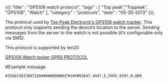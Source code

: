 {{{
    "title"    : "GPS108 watch protocol",
    "tags"     : [ "Top peak","Toppeak", "GPS108", "Watch" ],
    "category" : "protocols",
    "date"     : "05-30-2013"
}}}

The protocol used by [Top Peak Electronic’s GPS108 watch tracker](http://www.toppeakelec.com/showxp.asp?id=305).
This protocol only supports sending the device’s location to the server.
Sending messages from the server to the watch is not possible (it’s configurable only via SMS).

This protocol is supported by ten20

[GPS108 Watch tacker GPRS PROTOCOL](../protocol_docs/GPS108-Watch-tacker-GPRS-PROTOCOL.doc)

#Example message

```#356823033087326##0#0000#AUT#1#V#01047.4447,E,5955.9397,N,000```